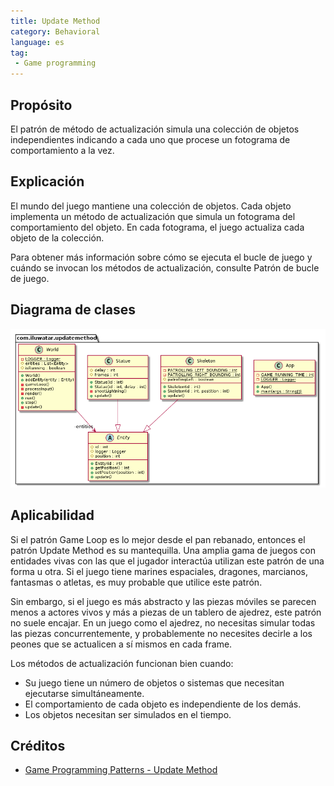 ```yaml
---  
title: Update Method
category: Behavioral
language: es
tag:  
 - Game programming
---  
```

  
## Propósito
El patrón de método de actualización simula una colección de objetos independientes indicando a cada uno que procese un fotograma de comportamiento a la vez.

## Explicación
El mundo del juego mantiene una colección de objetos. Cada objeto implementa un método de actualización que simula un fotograma del comportamiento del objeto. En cada fotograma, el juego actualiza cada objeto de la colección.

Para obtener más información sobre cómo se ejecuta el bucle de juego y cuándo se invocan los métodos de actualización, consulte Patrón de bucle de juego.

## Diagrama de clases
![alt text](./etc/update-method.urm.png "Update Method pattern class diagram")

## Aplicabilidad
Si el patrón Game Loop es lo mejor desde el pan rebanado, entonces el patrón Update Method es su mantequilla. Una amplia gama de juegos con entidades vivas con las que el jugador interactúa utilizan este patrón de una forma u otra. Si el juego tiene marines espaciales, dragones, marcianos, fantasmas o atletas, es muy probable que utilice este patrón.

Sin embargo, si el juego es más abstracto y las piezas móviles se parecen menos a actores vivos y más a piezas de un tablero de ajedrez, este patrón no suele encajar. En un juego como el ajedrez, no necesitas simular todas las piezas concurrentemente, y probablemente no necesites decirle a los peones que se actualicen a sí mismos en cada frame.

Los métodos de actualización funcionan bien cuando:

- Su juego tiene un número de objetos o sistemas que necesitan ejecutarse simultáneamente.
- El comportamiento de cada objeto es independiente de los demás.
- Los objetos necesitan ser simulados en el tiempo.

## Créditos 
  
* [Game Programming Patterns - Update Method](http://gameprogrammingpatterns.com/update-method.html)
